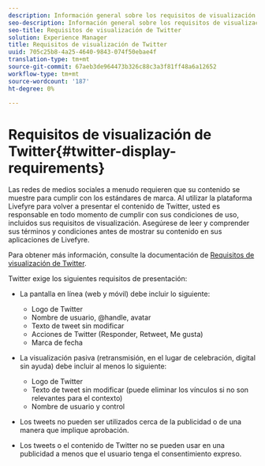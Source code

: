 ```yaml
---
description: Información general sobre los requisitos de visualización de Twitter.
seo-description: Información general sobre los requisitos de visualización de Twitter.
seo-title: Requisitos de visualización de Twitter
solution: Experience Manager
title: Requisitos de visualización de Twitter
uuid: 705c25b8-4a25-4640-9843-074f50ebae4f
translation-type: tm+mt
source-git-commit: 67aeb3de964473b326c88c3a3f81ff48a6a12652
workflow-type: tm+mt
source-wordcount: '187'
ht-degree: 0%

---
```



# Requisitos de visualización de Twitter{#twitter-display-requirements}

Las redes de medios sociales a menudo requieren que su contenido se muestre para cumplir con los estándares de marca. Al utilizar la plataforma Livefyre para volver a presentar el contenido de Twitter, usted es responsable en todo momento de cumplir con sus condiciones de uso, incluidos sus requisitos de visualización. Asegúrese de leer y comprender sus términos y condiciones antes de mostrar su contenido en sus aplicaciones de Livefyre.

Para obtener más información, consulte la documentación de [Requisitos de visualización de Twitter](https://about.twitter.com/company/display-requirements).

Twitter exige los siguientes requisitos de presentación:

* La pantalla en línea (web y móvil) debe incluir lo siguiente:

   * Logo de Twitter
   * Nombre de usuario, @handle, avatar
   * Texto de tweet sin modificar
   * Acciones de Twitter (Responder, Retweet, Me gusta)
   * Marca de fecha

* La visualización pasiva (retransmisión, en el lugar de celebración, digital sin ayuda) debe incluir al menos lo siguiente:

   * Logo de Twitter
   * Texto de tweet sin modificar (puede eliminar los vínculos si no son relevantes para el contexto)
   * Nombre de usuario y control

* Los tweets no pueden ser utilizados cerca de la publicidad o de una manera que implique aprobación.
* Los tweets o el contenido de Twitter no se pueden usar en una publicidad a menos que el usuario tenga el consentimiento expreso.

